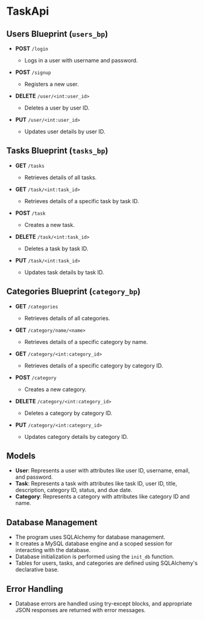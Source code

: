 # TaskApi

## Users Blueprint (`users_bp`)

- **POST** `/login`
  - Logs in a user with username and password.
  
- **POST** `/signup`
  - Registers a new user.
  
- **DELETE** `/user/<int:user_id>`
  - Deletes a user by user ID.
  
- **PUT** `/user/<int:user_id>`
  - Updates user details by user ID.

## Tasks Blueprint (`tasks_bp`)

- **GET** `/tasks`
  - Retrieves details of all tasks.
  
- **GET** `/task/<int:task_id>`
  - Retrieves details of a specific task by task ID.
  
- **POST** `/task`
  - Creates a new task.
  
- **DELETE** `/task/<int:task_id>`
  - Deletes a task by task ID.
  
- **PUT** `/task/<int:task_id>`
  - Updates task details by task ID.

## Categories Blueprint (`category_bp`)

- **GET** `/categories`
  - Retrieves details of all categories.
  
- **GET** `/category/name/<name>`
  - Retrieves details of a specific category by name.
  
- **GET** `/category/<int:category_id>`
  - Retrieves details of a specific category by category ID.
  
- **POST** `/category`
  - Creates a new category.
  
- **DELETE** `/category/<int:category_id>`
  - Deletes a category by category ID.
  
- **PUT** `/category/<int:category_id>`
  - Updates category details by category ID.

## Models

- **User**: Represents a user with attributes like user ID, username, email, and password.
- **Task**: Represents a task with attributes like task ID, user ID, title, description, category ID, status, and due date.
- **Category**: Represents a category with attributes like category ID and name.

## Database Management

- The program uses SQLAlchemy for database management.
- It creates a MySQL database engine and a scoped session for interacting with the database.
- Database initialization is performed using the `init_db` function.
- Tables for users, tasks, and categories are defined using SQLAlchemy's declarative base.

## Error Handling

- Database errors are handled using try-except blocks, and appropriate JSON responses are returned with error messages.
